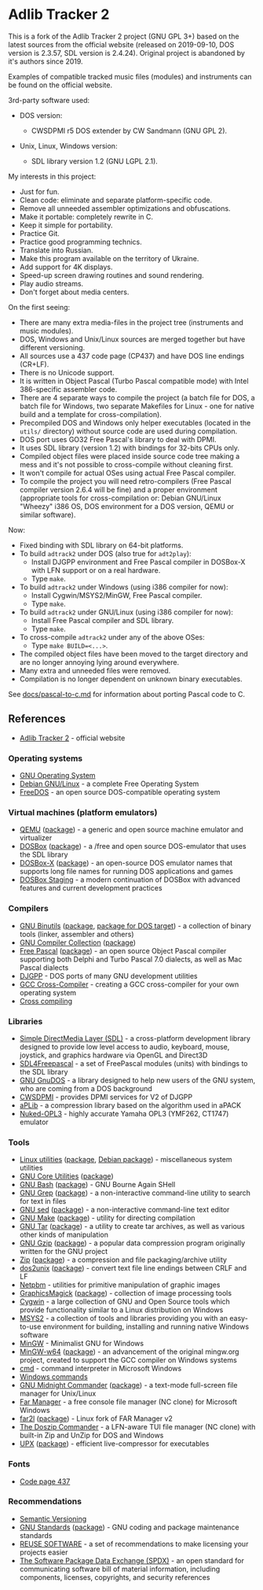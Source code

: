 # Adlib Tracker 2

This is a fork of the Adlib Tracker 2 project (GNU GPL 3+) based on the latest sources from the official website (released on 2019-09-10, DOS version is 2.3.57, SDL version is 2.4.24).
Original project is abandoned by it's authors since 2019.

Examples of compatible tracked music files (modules) and instruments can be found on the official website.

3rd-party software used:

* DOS version:

  + CWSDPMI r5 DOS extender by CW Sandmann (GNU GPL 2).

* Unix, Linux, Windows version:

  + SDL library version 1.2 (GNU LGPL 2.1).

My interests in this project:

* Just for fun.
* Clean code: eliminate and separate platform-specific code.
* Remove all unneeded assembler optimizations and obfuscations.
* Make it portable: completely rewrite in C.
* Keep it simple for portability.
* Practice Git.
* Practice good programming technics.
* Translate into Russian.
* Make this program available on the territory of Ukraine.
* Add support for 4K displays.
* Speed-up screen drawing routines and sound rendering.
* Play audio streams.
* Don't forget about media centers.

On the first seeing:

* There are many extra media-files in the project tree (instruments and music modules).
* DOS, Windows and Unix/Linux sources are merged together but have different versioning.
* All sources use a 437 code page (CP437) and have DOS line endings (CR+LF).
* There is no Unicode support.
* It is written in Object Pascal (Turbo Pascal compatible mode) with Intel 386-specific assembler code.
* There are 4 separate ways to compile the project (a batch file for DOS, a batch file for Windows, two separate Makefiles for Linux - one for native build and a template for cross-compilation).
* Precompiled DOS and Windows only helper executables (located in the `utils/` directory) without source code are used during compilation.
* DOS port uses GO32 Free Pascal's library to deal with DPMI.
* It uses SDL library (version 1.2) with bindings for 32-bits CPUs only.
* Compiled object files were placed inside source code tree making a mess and it's not possible to cross-compile without cleaning first.
* It won't compile for actual OSes using actual Free Pascal compiler.
* To compile the project you will need retro-compilers (Free Pascal compiler version 2.6.4 will be fine) and a proper environment (appropriate tools for cross-compilation or: Debian GNU/Linux "Wheezy" i386 OS, DOS environment for a DOS version, QEMU or similar software).

Now:

* Fixed binding with SDL library on 64-bit platforms.
* To build `adtrack2` under DOS (also true for `adt2play`):
  + Install DJGPP environment and Free Pascal compiler in DOSBox-X with LFN support or on a real hardware.
  + Type `make`.
* To build `adtrack2` under Windows (using i386 compiler for now):
  + Install Cygwin/MSYS2/MinGW, Free Pascal compiler.
  + Type `make`.
* To build `adtrack2` under GNU/Linux (using i386 compiler for now):
  + Install Free Pascal compiler and SDL library.
  + Type `make`.
* To cross-compile `adtrack2` under any of the above OSes:
  + Type `make BUILD=<...>`.
* The compiled object files have been moved to the target directory and are no longer annoying lying around everywhere.
* Many extra and unneeded files were removed.
* Compilation is no longer dependent on unknown binary executables.

See [docs/pascal-to-c.md](docs/pascal-to-c.md) for information about porting Pascal code to C.

## References

* [Adlib Tracker 2](http://www.adlibtracker.net) - official website

### Operating systems

* [GNU Operating System](https://www.gnu.org/)
* [Debian GNU/Linux](https://www.debian.org/) - a complete Free Operating System
* [FreeDOS](https://freedos.org/) - an open source DOS-compatible operating system

### Virtual machines (platform emulators)

* [QEMU](https://www.qemu.org/) ([package](https://pkgs.org/search/?q=qemu)) - a generic and open source machine emulator and virtualizer
* [DOSBox](https://www.dosbox.com/) ([package](https://pkgs.org/search/?q=dosbox)) - a /free and open source DOS-emulator that uses the SDL library
* [DOSBox-X](https://dosbox-x.com/) ([package](https://pkgs.org/search/?q=dosbox-x)) - an open-source DOS emulator names that supports long file names for running DOS applications and games
* [DOSBox Staging](https://dosbox-staging.github.io/) - a modern continuation of DOSBox with advanced features and current development practices

### Compilers

* [GNU Binutils](https://www.gnu.org/software/binutils/) ([package](https://pkgs.org/search/?q=binutils), [package for DOS target](https://pkgs.org/search/?q=binutils-djgpp)) - a collection of binary tools (linker, assembler and others)
* [GNU Compiler Collection](https://www.gnu.org/software/gcc/) ([package](https://pkgs.org/search/?q=gcc))
* [Free Pascal](https://www.freepascal.org/) ([package](https://pkgs.org/search/?q=fpc)) - an open source Object Pascal compiler supporting both Delphi and Turbo Pascal 7.0 dialects, as well as Mac Pascal dialects
* [DJGPP](https://www.delorie.com/djgpp/) - DOS ports of many GNU development utilities
* [GCC Cross-Compiler](https://wiki.osdev.org/GCC_Cross-Compiler) - creating a GCC cross-compiler for your own operating system
* [Cross compiling](https://wiki.lazarus.freepascal.org/Cross_compiling)

### Libraries

* [Simple DirectMedia Layer (SDL)](https://www.libsdl.org/) - a cross-platform development library designed to provide low level access to audio, keyboard, mouse, joystick, and graphics hardware via OpenGL and Direct3D
* [SDL4Freepascal](https://sdl4fp.sourceforge.net/) - a set of FreePascal modules (units) with bindings to the SDL library
* [GNU GnuDOS](https://www.gnu.org/software/gnudos/) - a library designed to help new users of the GNU system, who are coming from a DOS background
* [CWSDPMI](http://sandmann.dotster.com/cwsdpmi/) - provides DPMI services for V2 of DJGPP
* [aPLib](https://ibsensoftware.com/products_aPLib.html) - a compression library based on the algorithm used in aPACK
* [Nuked-OPL3](https://github.com/nukeykt/Nuked-OPL3) - highly accurate Yamaha OPL3 (YMF262, CT1747) emulator

### Tools

* [Linux utilities](https://www.kernel.org/pub/linux/utils/util-linux/) ([package](https://pkgs.org/search/?q=util-linux), [Debian package](https://pkgs.org/search/?q=bsdextrautils)) - miscellaneous system utilities
* [GNU Core Utilities](https://www.gnu.org/software/coreutils/) ([package](https://pkgs.org/search/?q=coreutils))
* [GNU Bash](https://www.gnu.org/software/bash/) ([package](https://pkgs.org/search/?q=bash)) - GNU Bourne Again SHell
* [GNU Grep](https://www.gnu.org/software/grep/) ([package](https://pkgs.org/search/?q=grep)) - a non-interactive command-line utility to search for text in files
* [GNU sed](https://www.gnu.org/software/sed/) ([package](https://pkgs.org/search/?q=sed)) - a non-interactive command-line text editor
* [GNU Make](https://www.gnu.org/software/make/) ([package](https://pkgs.org/search/?q=make)) - utility for directing compilation
* [GNU Tar](https://www.gnu.org/software/tar/) ([package](https://pkgs.org/search/?q=tar)) - a utility to create tar archives, as well as various other kinds of manipulation
* [GNU Gzip](https://www.gnu.org/software/gzip/) ([package](https://pkgs.org/search/?q=gzip)) - a popular data compression program originally written for the GNU project
* [Zip](https://infozip.sourceforge.net/Zip.html) ([package](https://pkgs.org/search/?q=zip)) - a compression and file packaging/archive utility
* [dos2unix](https://waterlan.home.xs4all.nl/dos2unix.html) ([package](https://pkgs.org/search/?q=dos2unix)) - convert text file line endings between CRLF and LF
* [Netpbm](https://sourceforge.net/projects/netpbm/) - utilities for primitive manipulation of graphic images
* [GraphicsMagick](http://www.graphicsmagick.org/) ([package](https://pkgs.org/search/?q=graphicsmagick)) - collection of image processing tools
* [Cygwin](https://cygwin.com/) - a large collection of GNU and Open Source tools which provide functionality similar to a Linux distribution on Windows
* [MSYS2](https://www.msys2.org/) - a collection of tools and libraries providing you with an easy-to-use environment for building, installing and running native Windows software
* [MinGW](https://osdn.net/projects/mingw/) - Minimalist GNU for Windows
* [MinGW-w64](https://mingw-w64.org/) ([package](https://pkgs.org/search/?q=mingw-w64)) - an advancement of the original mingw.org project, created to support the GCC compiler on Windows systems
* [cmd](https://docs.microsoft.com/en-us/windows-server/administration/windows-commands/cmd) - command interpreter in Microsoft Windows
* [Windows commands](https://docs.microsoft.com/en-us/windows-server/administration/windows-commands/windows-commands)
* [GNU Midnight Commander](https://www.midnight-commander.org) ([package](https://pkgs.org/search/?q=mc)) - a text-mode full-screen file manager for Unix/Linux
* [Far Manager](https://www.farmanager.com/) - a free console file manager (NC clone) for Microsoft Windows
* [far2l](https://github.com/elfmz/far2l) ([package](https://pkgs.org/search/?q=far2l)) - Linux fork of FAR Manager v2
* [The Doszip Commander](https://sourceforge.net/projects/doszip/) - a LFN-aware TUI file manager (NC clone) with built-in Zip and UnZip for DOS and Windows
* [UPX](https://upx.github.io/) ([package](https://pkgs.org/search/?q=upx)) - efficient live-compressor for executables

### Fonts

* [Code page 437](https://en.wikipedia.org/wiki/Code_page_437)

### Recommendations

* [Semantic Versioning](https://semver.org/)
* [GNU Standards](https://savannah.gnu.org/projects/gnustandards) ([package](https://pkgs.org/search/?q=gnu-standards)) - GNU coding and package maintenance standards
* [REUSE SOFTWARE](https://reuse.software/) - a set of recommendations to make licensing your projects easier
* [The Software Package Data Exchange (SPDX)](https://spdx.dev/) - an open standard for communicating software bill of material information, including components, licenses, copyrights, and security references
